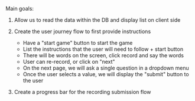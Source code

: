 Main goals:

1. Allow us to read the data within the DB and display list on client side

2. Create the user journey flow to first provide instructions
    - Have a "start game" button to start the game
    - List the instructions that the user will need to follow + start button
    - There will be words on the screen, click record and say the words
    - User can re-record, or click on "next"
    - On the next page, we will ask a single question in a dropdown menu
    - Once the user selects a value, we will display the "submit" button to the user

3. Create a progress bar for the recording submission flow

